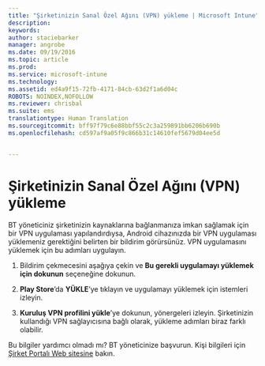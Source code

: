 ```yaml
---
title: "Şirketinizin Sanal Özel Ağını (VPN) yükleme | Microsoft Intune"
description: 
keywords: 
author: staciebarker
manager: angrobe
ms.date: 09/19/2016
ms.topic: article
ms.prod: 
ms.service: microsoft-intune
ms.technology: 
ms.assetid: ed4a9f15-72fb-4171-84cb-63d2f1a6d04c
ROBOTS: NOINDEX,NOFOLLOW
ms.reviewer: chrisbal
ms.suite: ems
translationtype: Human Translation
ms.sourcegitcommit: bff97f79c6e88bbf55c2c3a259891bb6206b690b
ms.openlocfilehash: cd597af9a05f9c866b31c14610fef5679d04ee5d


---
```



# Şirketinizin Sanal Özel Ağını (VPN) yükleme

BT yöneticiniz şirketinizin kaynaklarına bağlanmanıza imkan sağlamak için bir VPN uygulaması yapılandırdıysa, Android cihazınızda bir VPN uygulaması yüklemeniz gerektiğini belirten bir bildirim görürsünüz. VPN uygulamasını yüklemek için bu adımları uygulayın.

1.  Bildirim çekmecesini aşağıya çekin ve **Bu gerekli uygulamayı yüklemek için dokunun** seçeneğine dokunun.

2.  **Play Store**’da **YÜKLE**’ye tıklayın ve uygulamayı yüklemek için istemleri izleyin.

3.  **Kuruluş VPN profilini yükle**’ye dokunun, yönergeleri izleyin. Şirketinizin kullandığı VPN sağlayıcısına bağlı olarak, yükleme adımları biraz farklı olabilir.



Bu bilgiler yardımcı olmadı mı? BT yöneticinize başvurun. Kişi bilgileri için [Şirket Portalı Web sitesine](http://portal.manage.microsoft.com) bakın.





<!--HONumber=Sep16_HO3-->


